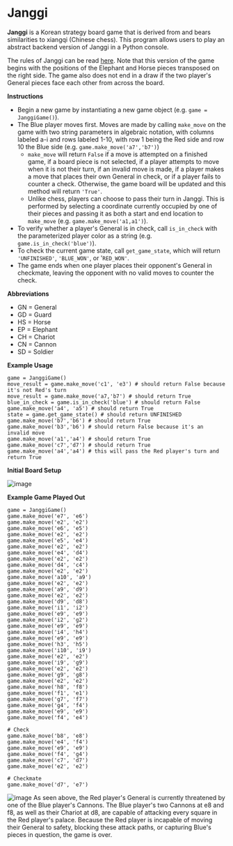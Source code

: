 # Janggi

**Janggi** is a Korean strategy board game that is derived from and bears similarities to xiangqi (Chinese chess). This program allows users to play an abstract backend version of Janggi in a Python console.

The rules of Janggi can be read [here](https://en.wikipedia.org/wiki/Janggi). Note that this version of the game begins with the positions of the Elephant and Horse pieces transposed on the right side. The game also does not end in a draw if the two player's General pieces face each other from across the board.

**Instructions**

* Begin a new game by instantiating a new game object (e.g. `game = JanggiGame()`).
* The Blue player moves first. Moves are made by calling `make_move` on the game with two string parameters in algebraic notation, with columns labeled a-i and rows labeled 1-10, with row 1 being the Red side and row 10 the Blue side (e.g. `game.make_move('a7','b7')`)
  * `make_move` will return `False` if a move is attempted on a finished game, if a board piece is not selected, if a player attempts to move when it is not their turn, if an invalid move is made, if a player makes a move that places their own General in check, or if a player fails to counter a check. Otherwise, the game board will be updated and this method will return `'True'`.
  * Unlike chess, players can choose to pass their turn in Janggi. This is performed by selecting a coordinate currently occupied by one of their pieces and passing it as both a start and end location to `make_move` (e.g. `game.make_move('a1,a1')`).
* To verify whether a player's General is in check, call `is_in_check` with the parameterized player color as a string (e.g. `game.is_in_check('blue')`).
* To check the current game state, call `get_game_state`, which will return `'UNFINISHED'`, `'BLUE_WON'`, or '`RED_WON'`.
* The game ends when one player places their opponent's General in checkmate, leaving the opponent with no valid moves to counter the check.


**Abbreviations**
* GN = General
* GD = Guard
* HS = Horse
* EP = Elephant
* CH = Chariot
* CN = Cannon
* SD = Soldier


**Example Usage**
```
game = JanggiGame()
move_result = game.make_move('c1', 'e3') # should return False because it's not Red's turn
move_result = game.make_move('a7,'b7') # should return True
blue_in_check = game.is_in_check('blue') # should return False
game.make_move('a4', 'a5') # should return True
state = game.get_game_state() # should return UNFINISHED
game.make_move('b7','b6') # should return True
game.make_move('b3','b6') # should return False because it's an invalid move
game.make_move('a1','a4') # should return True
game.make_move('c7','d7') # should return True
game.make_move('a4','a4') # this will pass the Red player's turn and return True
```


**Initial Board Setup**

![image](https://user-images.githubusercontent.com/69094063/111963696-cdbd7980-8ac1-11eb-8e2e-6b1cce4c3ff4.png)


**Example Game Played Out**
```
game = JanggiGame()
game.make_move('e7', 'e6')
game.make_move('e2', 'e2')
game.make_move('e6', 'e5')
game.make_move('e2', 'e2')
game.make_move('e5', 'e4')
game.make_move('e2', 'e2')
game.make_move('e4', 'd4')
game.make_move('e2', 'e2')
game.make_move('d4', 'c4')
game.make_move('e2', 'e2')
game.make_move('a10', 'a9')
game.make_move('e2', 'e2')
game.make_move('a9', 'd9')
game.make_move('e2', 'e2')
game.make_move('d9', 'd8')
game.make_move('i1', 'i2')
game.make_move('e9', 'e9')
game.make_move('i2', 'g2')
game.make_move('e9', 'e9')
game.make_move('i4', 'h4')
game.make_move('e9', 'e9')
game.make_move('h3', 'h5')
game.make_move('i10', 'i9')
game.make_move('e2', 'e2')
game.make_move('i9', 'g9')
game.make_move('e2', 'e2')
game.make_move('g9', 'g8')
game.make_move('e2', 'e2')
game.make_move('h8', 'f8')
game.make_move('f1', 'e1')
game.make_move('g7', 'f7')
game.make_move('g4', 'f4')
game.make_move('e9', 'e9')
game.make_move('f4', 'e4')

# Check
game.make_move('b8', 'e8')
game.make_move('e4', 'f4')
game.make_move('e9', 'e9')
game.make_move('f4', 'g4')
game.make_move('c7', 'd7')
game.make_move('e2', 'e2')

# Checkmate
game.make_move('d7', 'e7')
```

![image](https://user-images.githubusercontent.com/69094063/111964193-59370a80-8ac2-11eb-9153-a319d56aa6c3.png)
As seen above, the Red player's General is currently threatened by one of the Blue player's Cannons. The Blue player's two Cannons at e8 and f8, as well as their Chariot at d8, are capable of attacking every square in the Red player's palace. Because the Red player is incapable of moving their General to safety, blocking these attack paths, or capturing Blue's pieces in question, the game is over.
